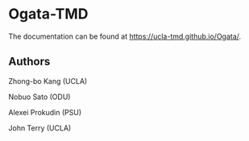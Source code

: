 # Ogata-TMD

The documentation can be found at https://ucla-tmd.github.io/Ogata/.

## Authors

Zhong-bo Kang (UCLA)

Nobuo Sato (ODU)

Alexei Prokudin (PSU)

John Terry (UCLA)
